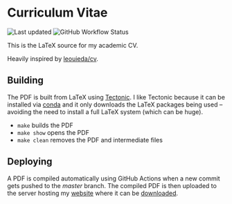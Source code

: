 # Curriculum Vitae

<img alt="Last updated" src="https://img.shields.io/github/last-commit/leightonpayne/cv?label=last%20updated"> <img alt="GitHub Workflow Status" src="https://img.shields.io/github/workflow/status/leightonpayne/cv/pdf-compile">

This is the LaTeX source for my academic CV.

Heavily inspired by [leouieda/cv](https://github.com/leouieda/cv).

## Building

The PDF is built from LaTeX using [Tectonic](https://tectonic-typesetting.github.io). I like Tectonic because it can be installed via [conda](https://github.com/conda-forge/tectonic-feedstock) and it only downloads the LaTeX packages being used – avoiding the need to install a full LaTeX system (which can be huge).

* `make` builds the PDF
* `make show` opens the PDF
* `make clean` removes the PDF and intermediate files

## Deploying

A PDF is compiled automatically using GitHub Actions when a new commit gets pushed to the *master* branch. The compiled PDF is then uploaded to the server hosting my [website](https://leightonpayne.com) where it can be [downloaded](https://leightonpayne.com/leighton_payne_cv.pdf).

